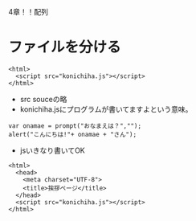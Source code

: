 4章！！配列
# ファイルを分ける
```
<html>
  <script src="konichiha.js"></script>
</html>
```
- src souceの略
- konichiha.jsにプログラムが書いてますよという意味。
```
var onamae = prompt("おなまえは？","");
alert("こんにちは!"+ onamae + "さん");
```
- jsいきなり書いてOK
```
<html>
  <head>
    <meta charset="UTF-8">
    <title>挨拶ページ</title>
  </head>
  <script src="konichiha.js"></script>
</html>
```
